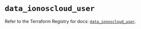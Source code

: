 # `data_ionoscloud_user`

Refer to the Terraform Registry for docs: [`data_ionoscloud_user`](https://registry.terraform.io/providers/ionos-cloud/ionoscloud/6.7.1/docs/data-sources/user).
